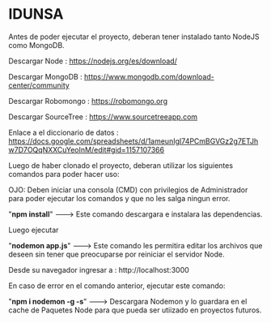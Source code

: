 
# IDUNSA

Antes de poder ejecutar el proyecto, deberan tener instalado tanto NodeJS como MongoDB.

Descargar Node : https://nodejs.org/es/download/

Descargar MongoDB : https://www.mongodb.com/download-center/community

Descargar Robomongo : https://robomongo.org

Descargar SourceTree : https://www.sourcetreeapp.com

Enlace a el diccionario de datos : https://docs.google.com/spreadsheets/d/1ameunIgI74PCmBGVGz2g7ETJhw7D7OQqNXXCuYeoInM/edit#gid=1157107366


Luego de haber clonado el proyecto, deberan utilizar los siguientes comandos para poder hacer uso:

OJO: Deben iniciar una consola (CMD) con privilegios de Administrador para poder ejecutar los comandos y que no les salga ningun error.

"**npm install**"   ---> Este comando descargara e instalara las dependencias.

Luego ejecutar

"**nodemon app.js**"  ---> Este comando les permitira editar los archivos que deseen sin tener que preocuparse por reiniciar el servidor Node.

Desde su navegador ingresar a : http://localhost:3000

En caso de error en el comando anterior, ejecutar este comando:

"**npm i nodemon -g -s**"  ---> Descargara Nodemon y lo guardara en el cache de Paquetes Node para que pueda ser utiizado en proyectos futuros.
